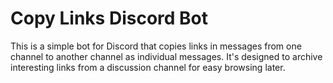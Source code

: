# Copy Links Discord Bot

This is a simple bot for Discord that copies links in messages from one channel
to another channel as individual messages. It's designed to archive interesting
links from a discussion channel for easy browsing later.
